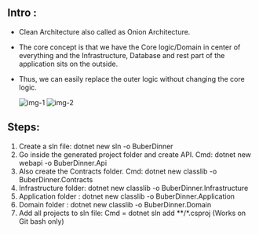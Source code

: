 ## Intro :

- Clean Architecture also called as Onion Architecture.
- The core concept is that we have the Core logic/Domain in center of everything and the Infrastructure, Database and rest part of the application sits on the outside.
- Thus, we can easily replace the outer logic without changing the core logic.
  
  ![img-1](https://github.com/NikhilBagwe/Learn-CSharp-Dotnet/assets/67143015/8e047c01-5c53-41e1-ae26-775e8e3a98fc)
  ![img-2](https://github.com/NikhilBagwe/Learn-CSharp-Dotnet/assets/67143015/65f3c3bd-b8f6-42ef-a0d2-37af347680b0)

## Steps:

1. Create a sln file: dotnet new sln -o BuberDinner
2. Go inside the generated project folder and create API. Cmd: dotnet new webapi -o BuberDinner.Api
3. Also create the Contracts folder. Cmd: dotnet new classlib -o BuberDinner.Contracts
4. Infrastructure folder: dotnet new classlib -o BuberDinner.Infrastructure
5. Application folder : dotnet new classlib -o BuberDinner.Application
6. Domain folder : dotnet new classlib -o BuberDinner.Domain
7. Add all projects to sln file: Cmd = dotnet sln add **/*.csproj (Works on Git bash only)
